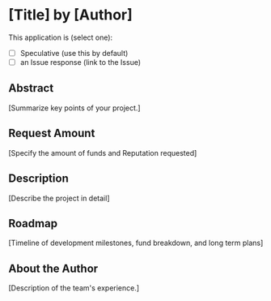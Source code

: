 # [Title] by [Author]

This application is (select one):
- [ ] Speculative (use this by default)
- [ ] an Issue response (link to the Issue)

## Abstract

[Summarize key points of your project.]

## Request Amount

[Specify the amount of funds and Reputation requested] 

## Description

[Describe the project in detail]

## Roadmap

[Timeline of development milestones, fund breakdown, and long term plans]

## About the Author

[Description of the team's experience.]
